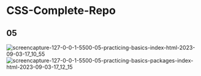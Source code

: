# CSS-Complete-Repo
## 05
![screencapture-127-0-0-1-5500-05-practicing-basics-index-html-2023-09-03-17_10_55](https://github.com/alpolcaymis/CSS-Complete-Repo/assets/71964088/ad8e4fa0-fba8-452c-89be-a1155946c5d5)
![screencapture-127-0-0-1-5500-05-practicing-basics-packages-index-html-2023-09-03-17_12_15](https://github.com/alpolcaymis/CSS-Complete-Repo/assets/71964088/386b0653-5810-4519-90b8-e1b9022c8f2f)
